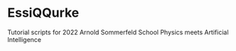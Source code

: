 # EssiQQurke
Tutorial scripts for 2022 Arnold Sommerfeld School Physics meets Artificial Intelligence
